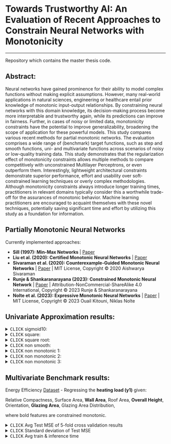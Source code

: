 # Towards Trustworthy AI: An Evaluation of Recent Approaches to Constrain Neural Networks with Monotonicity

---

Repository which contains the master thesis code.

## Abstract:
Neural networks have gained prominence for their ability to model complex functions 
without making explicit assumptions. However, many real-world applications in 
natural sciences, engineering or healthcare entail prior knowledge of monotonic input-output relationships. By constraining neural networks with this domain knowledge, 
its decision-making process become more interpretable and trustworthy again, while 
its predictions can improve in fairness. Further, in cases of noisy or limited data, 
monotonicity constraints have the potential to improve generalizability, broadening 
the scope of application for these powerful models. This study compares various 
recent methods for partial monotonic networks. The evaluation comprises a wide 
range of (benchmark) target functions, such as step and smooth functions, uni- and 
multivariate functions across scenarios of noisy or low-quality training data. This 
study demonstrates that the regularization effect of monotonicity constraints allows 
multiple methods to compare competitively with unconstrained Multilayer 
Perceptrons, or even outperform them. Interestingly, lightweight architectural 
constraints demonstrate superior performance, effort and usability over soft-constrained learning techniques or overly complex methodologies. Although 
monotonicity constraints always introduce longer training times, practitioners in 
relevant domains typically consider this a worthwhile trade-off for the assurances of 
monotonic behavior. Machine learning practitioners are encouraged to acquaint 
themselves with these novel techniques, potentially saving significant time and effort 
by utilizing this study as a foundation for information.

## Partially Monotonic Neural Networks

Currently implemented approaches:

- **Sill (1997): Min-Max Networks** | [Paper](https://proceedings.neurips.cc/paper_files/paper/1997/file/83adc9225e4deb67d7ce42d58fe5157c-Paper.pdf)
- **Liu et al. (2020): Certified Monotonic Neural Networks** | [Paper](https://arxiv.org/abs/2011.10219)
- **Sivaraman et al. (2020): Counterexample-Guided Monotonic Neural Networks** | [Paper](https://proceedings.neurips.cc/paper/2020/file/8ab70731b1553f17c11a3bbc87e0b605-Paper.pdf) | MIT License, Copyright &copy; 2020 Aishwarya Sivaraman
- **Runje & Shankaranarayana (2023): Constrained Monotonic Neural Network** | [Paper](https://arxiv.org/abs/2205.11775) | Attribution-NonCommercial-ShareAlike 4.0 International, Copyright &copy; 2023 Runje & Shankaranarayana
- **Nolte et al. (2023): Expressive Monotonic Neural Networks** | [Paper](https://arxiv.org/pdf/2307.07512.pdf) | MIT License, Copyright &copy; 2023 Ouail Kitouni, Niklas Nolte

## Univariate Approximation results:

<details>
<summary><kbd>CLICK</kbd> sigmoid10: </summary>

<p float="left">
  <img src="Experiments/evaluation/univariate/N_5T/sigmoid10/pngs/median_runs_test.png" width="400" />

[//]: # (  <img src="Experiments/evaluation/univariate/N_5T/sigmoid10/pngs/best_runs_test.png" width="400" />)

[//]: # (  <img src="Experiments/evaluation/univariate/N_5T/sigmoid10/pngs/worst_runs_test.png" width="400" />)
</p>

</details>

<details>
<summary><kbd>CLICK</kbd> square: </summary>

<p float="left">
  <img src="Experiments/evaluation/univariate/N_5T/sq/pngs/median_runs_test.png" width="400" />

[//]: # (  <img src="Experiments/evaluation/univariate/N_5T/sq/pngs/best_runs_test.png" width="400" />)

[//]: # (  <img src="Experiments/evaluation/univariate/N_5T/sq/pngs/worst_runs_test.png" width="400" />)
</p>

</details>

<details>
<summary><kbd>CLICK</kbd> square root: </summary>

<p float="left">
  <img src="Experiments/evaluation/univariate/N_5T/sqrt/pngs/median_runs_test.png" width="400" />

[//]: # (  <img src="Experiments/evaluation/univariate/N_5T/sqrt/pngs/best_runs_test.png" width="400" />)

[//]: # (  <img src="Experiments/evaluation/univariate/N_5T/sqrt/pngs/worst_runs_test.png" width="400" />)
</p>

</details>

<details>
<summary><kbd>CLICK</kbd> non smooth: </summary>

<p float="left">
  <img src="Experiments/evaluation/univariate/N_5T/non_smooth/pngs/median_runs_test.png" width="400" />

[//]: # (  <img src="Experiments/evaluation/univariate/N_5T/non_smooth/pngs/best_runs_test.png" width="400" />)

[//]: # (  <img src="Experiments/evaluation/univariate/N_5T/non_smooth/pngs/worst_runs_test.png" width="400" />)
</p>

</details>

<details>
<summary><kbd>CLICK</kbd> non monotonic 1: </summary>

<p float="left">
  <img src="Experiments/evaluation/univariate/N_5T/non_mon1/pngs/median_runs_test.png" width="400" />

[//]: # (  <img src="Experiments/evaluation/univariate/N_5T/non_mon1/pngs/best_runs_test.png" width="400" />)

[//]: # (  <img src="Experiments/evaluation/univariate/N_5T/non_mon1/pngs/worst_runs_test.png" width="400" />)
</p>

</details>

<details>
<summary><kbd>CLICK</kbd> non monotonic 2: </summary>

<p float="left">
  <img src="Experiments/evaluation/univariate/N_5T/non_mon2/pngs/median_runs_test.png" width="400" />

[//]: # (  <img src="Experiments/evaluation/univariate/N_5T/non_mon2/pngs/best_runs_test.png" width="400" />)

[//]: # (  <img src="Experiments/evaluation/univariate/N_5T/non_mon2/pngs/worst_runs_test.png" width="400" />)
</p>

</details>

<details>
<summary><kbd>CLICK</kbd> non monotonic 3: </summary>

<p float="left">
  <img src="Experiments/evaluation/univariate/N_5T/non_mon3/pngs/median_runs_test.png" width="400" />

[//]: # (  <img src="Experiments/evaluation/univariate/N_5T/non_mon3/pngs/best_runs_test.png" width="400" />)

[//]: # (  <img src="Experiments/evaluation/univariate/N_5T/non_mon3/pngs/worst_runs_test.png" width="400" />)
</p>

</details>

## Multivariate Benchmark results:

Energy Efficiency [Dataset](https://archive.ics.uci.edu/dataset/242/energy+efficiency) - Regressing the **heating load (y1)** given:

Relative Compactness, Surface Area, **Wall Area**, Roof Area, **Overall Height**, Orientation, **Glazing Area**, Glazing Area Distribution,

where bold features are constrained monotonic.

<details>
<summary><kbd>CLICK</kbd> Avg Test MSE of 5-fold cross validation results </summary>

<p float="left">
  <img src="docs/assets/multivariate_results.png" />
</p>

</details>

<details>
<summary><kbd>CLICK</kbd> Standard deviation of Test MSE </summary>

<p float="left">
  <img src="docs/assets/multivariate_std.png" />
</p>

</details>

<details>
<summary><kbd>CLICK</kbd> Avg train & inference time </summary>

<p float="left">
  <img src="docs/assets/multivariate_times.png" />
</p>

</details>
